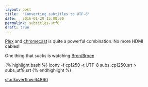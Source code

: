 ```yaml
---
layout: post
title:  "Converting subtitles to UTF-8"
date:   2016-01-29 15:00:00
permalink: subtitles-utf8
draft: true
---
```


[Plex](https://plex.tv/) and
[chromecast](www.google.com/chromecast)
is quite a powerful combination. No more HDMI cables!

One thing that sucks is watching 
[Bron/Broen](http://www.imdb.com/title/tt1733785/)

{% highlight bash %}
iconv -f cp1250 -t UTF-8 subs_cp1250.srt > subs_utf8.srt
{% endhighlight %}

[stackoverflow:64860](https://stackoverflow.com/questions/64860/)